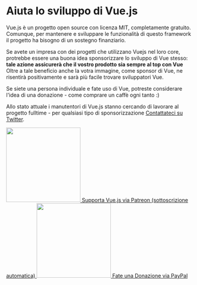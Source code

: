 # Aiuta lo sviluppo di Vue.js

Vue.js è un progetto open source con licenza MIT, completamente gratuito.
Comunque, per mantenere e sviluppare le funzionalità di questo framework il progetto ha bisogno di un sostegno finanziario.

Se avete un impresa con dei progetti che utilizzano Vuejs nel loro core, protrebbe essere una buona idea sponsorizzare lo sviluppo di Vue stesso: **tale azione assicurerà che il vostro prodotto sia sempre al top con Vue**
Oltre a tale beneficio anche la votra immagine, come sponsor di Vue, ne risentirà positivamente e sarà più facile trovare sviluppatori Vue.

Se siete una persona individuale e fate uso di Vue, potreste considerare l'idea di una donazione - come comprare un caffè ogni tanto :)

Allo stato attuale i manutentori di Vue.js stanno cercando di lavorare al progetto fulltime - per qualsiasi tipo di sponsorizzazione [Contattateci su Twitter](https://twitter.com/youyuxi).

<a href="https://www.patreon.com/evanyou" target="_blank">
  <img style="width:200px" src="https://s3.amazonaws.com/patreon_public_assets/toolbox/patreon.png">
  <span>Supporta Vue.js via Patreon (sottoscrizione automatica)</span>
</a>

<a href="https://www.paypal.me/evanyou" target="_blank">
  <img style="width:200px" src="https://www.paypalobjects.com/webstatic/mktg/Logo/pp-logo-200px.png">
  <span>Fate una Donazione via PayPal</span>
</a>